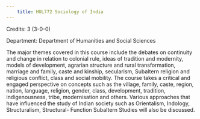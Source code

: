 ```yaml
---
    title: HUL772 Sociology of India
---
```

Credits: 3 (3-0-0)

Department: Department of Humanities and Social Sciences

The major themes covered in this course include the debates on continuity and change in relation to colonial rule, ideas of tradition and modernity, models of development, agrarian structure and rural transformation, marriage and family, caste and kinship, secularism, Subaltern religion and religious conflict, class and social mobility. The course takes a critical and engaged perspective on concepts such as the village, family, caste, region, nation, language, religion, gender, class, development, tradition, indigenousness, tribe, modernisation and others. Various approaches that have influenced the study of Indian society such as Orientalism, Indology, Structuralism, Structural- Function Subaltern Studies will also be discussed.